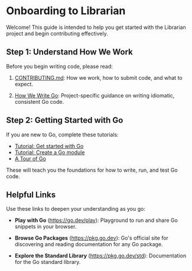 # Onboarding to Librarian

Welcome! This guide is intended to help you get started with the Librarian
project and begin contributing effectively.

## Step 1: Understand How We Work

Before you begin writing code, please read:

1. [CONTRIBUTING.md](https://github.com/googleapis/librarian/blob/main/CONTRIBUTING.md):
   How we work, how to submit code, and what to expect.

2. [How We Write Go](https://github.com/googleapis/librarian/blob/main/doc/howwewritego.md):
   Project-specific guidance on writing idiomatic, consistent Go code.

## Step 2: Getting Started with Go

If you are new to Go, complete these tutorials:

- [Tutorial: Get started with Go](https://go.dev/doc/tutorial/getting-started)
- [Tutorial: Create a Go module](https://go.dev/doc/tutorial/create-module)
- [A Tour of Go](https://go.dev/tour/welcome)

These will teach you the foundations for how to write, run, and test Go code.

## Helpful Links

Use these links to deepen your understanding as you go:

- **Play with Go** (https://go.dev/play): Playground to run and share Go snippets in your browser.

- **Browse Go Packages** (https://pkg.go.dev): Go's official site for discovering and reading documentation for any Go
  package.

- **Explore the Standard Library** (https://pkg.go.dev/std): Documentation for the Go standard library.
